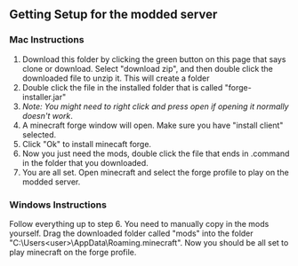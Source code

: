 ## Getting Setup for the modded server

### Mac Instructions

1. Download this folder by clicking the green button on this page that says clone or download. Select "download zip", and then double click the downloaded file to unzip it. This will create a folder
2. Double click the file in the installed folder that is called "forge-installer.jar"
3.  _Note: You might need to right click and press open if opening it normally doesn't work_.
4. A minecraft forge window will open. Make sure you have "install client" selected.
5. Click "Ok" to install minecaft forge.
6. Now you just need the mods, double click the file that ends in .command in the folder that you downloaded.
7. You are all set. Open minecraft and select the forge profile to play on the modded server.

### Windows Instructions
Follow everything up to step 6. You need to manually copy in the mods yourself. Drag the downloaded folder called "mods" into the folder "C:\Users\<user>\AppData\Roaming\.minecraft". Now you should be all set to play minecraft on the forge profile.
